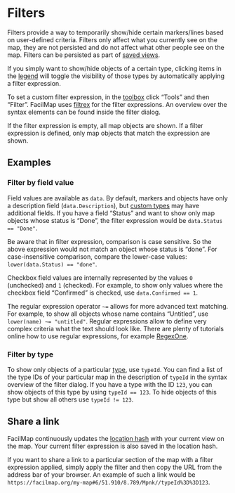 # Filters

Filters provide a way to temporarily show/hide certain markers/lines based on user-defined criteria. Filters only affect what you currently see on the map, they are not persisted and do not affect what other people see on the map. Filters can be persisted as part of [saved views](../views/).

If you simply want to show/hide objects of a certain type, clicking items in the [legend](../legend/) will toggle the visibility of those types by automatically applying a filter expression.

To set a custom filter expression, in the [toolbox](../ui/#toolbox) click “Tools” and then “Filter”. FacilMap uses [filtrex](https://github.com/m93a/filtrex) for the filter expressions. An overview over the syntax elements can be found inside the filter dialog.

If the filter expression is empty, all map objects are shown. If a filter expression is defined, only map objects that match the expression are shown.

## Examples

### Filter by field value

Field values are available as `data`. By default, markers and objects have only a description field (`data.Description`), but [custom types](../types/) may have additional fields. If you have a field “Status” and want to show only map objects whose status is “Done”, the filter expression would be `data.Status == "Done"`.

Be aware that in filter expression, comparison is case sensitive. So the above expression would not match an object whose status is “done”. For case-insensitive comparison, compare the lower-case values: `lower(data.Status) == "done"`.

Checkbox field values are internally represented by the values `0` (unchecked) and `1` (checked). For example, to show only values where the checkbox field “Confirmed” is checked, use `data.Confirmed == 1`.

The regular expression operator `~=` allows for more advanced text matching. For example, to show all objects whose name contains “Untitled”, use `lower(name) ~= "untitled"`. Regular expressions allow to define very complex criteria what the text should look like. There are plenty of tutorials online how to use regular expressions, for example [RegexOne](https://regexone.com/).

### Filter by type

To show only objects of a particular [type](../types/), use `typeId`. You can find a list of the type IDs of your particular map in the description of `typeId` in the syntax overview of the filter dialog. If you have a type with the ID `123`, you can show objects of this type by using `typeId == 123`. To hide objects of this type but show all others use `typeId != 123`.

## Share a link

FacilMap continuously updates the [location hash](../share/) with your current view on the map. Your current filter expression is also saved in the location hash.

If you want to share a link to a particular section of the map with a filter expression applied, simply apply the filter and then copy the URL from the address bar of your browser. An example of such a link would be `https://facilmap.org/my-map#6/51.910/8.789/Mpnk//typeId%3D%3D123`.